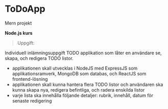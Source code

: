 # ToDoApp
Mern projekt

 **Node.js kurs**
 >Uppgift:
 
Individuell inlämningsuppgift 
TODO applikation som låter en användare se, skapa, och redigera TODO listor.

- applikationen skall utvecklas i NodeJS med ExpressJS som applikationsramverk, MongoDB som databas, och ReactJS som frontend-lösning
- applikationen skall kunna hantera flera TODO listor och användaren ska kunna skapa nya, redigera befintliga, och radera enskilda listor
- varje lista ska innehålla följande detaljer: rubrik, innehåll, datum för senaste redigering 



